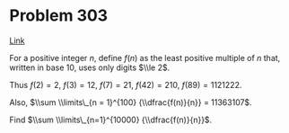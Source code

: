 # Problem 303

[Link](https://projecteuler.net/problem=303)

For a positive integer $n$, define $f(n)$ as the least positive multiple of $n$ that, written in base $10$, uses only digits $\\le 2$.

Thus $f(2)=2$, $f(3)=12$, $f(7)=21$, $f(42)=210$, $f(89)=1121222$.

Also, $\\sum \\limits\_{n = 1}^{100} {\\dfrac{f(n)}{n}} = 11363107$.

Find $\\sum \\limits\_{n=1}^{10000} {\\dfrac{f(n)}{n}}$.
